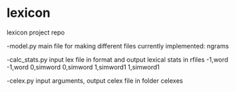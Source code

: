 lexicon
=======

lexicon project repo

-model.py
main file for making different files
currently implemented:
ngrams

-calc_stats.py
input lex file in format and output lexical stats in rfiles
-1,word
-1,word
0,simword
0,simword
1,simword1
1,simword1

-celex.py
input arguments, output celex file in folder celexes
